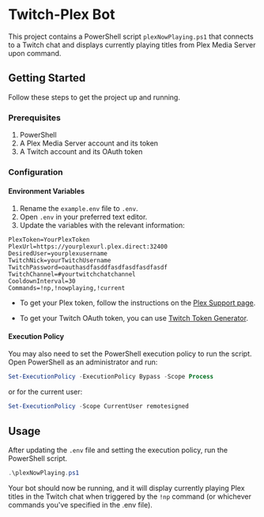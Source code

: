 # Twitch-Plex Bot

This project contains a PowerShell script `plexNowPlaying.ps1` that connects to a Twitch chat and displays currently playing titles from Plex Media Server upon command.

## Getting Started

Follow these steps to get the project up and running.

### Prerequisites

1. PowerShell
2. A Plex Media Server account and its token
3. A Twitch account and its OAuth token

### Configuration

#### Environment Variables

1. Rename the `example.env` file to `.env`.
2. Open `.env` in your preferred text editor.
3. Update the variables with the relevant information:

```plaintext
PlexToken=YourPlexToken
PlexUrl=https://yourplexurl.plex.direct:32400
DesiredUser=yourplexusername
TwitchNick=yourTwitchUsername
TwitchPassword=oauthasdfasddfasdfasdfasdfasdf
TwitchChannel=#yourtwitchchatchannel
CooldownInterval=30
Commands=!np,!nowplaying,!current
```

- To get your Plex token, follow the instructions on the [Plex Support page](https://support.plex.tv/articles/204059436-finding-an-authentication-token-x-plex-token/).

- To get your Twitch OAuth token, you can use [Twitch Token Generator](https://twitchtokengenerator.com/).

#### Execution Policy

You may also need to set the PowerShell execution policy to run the script. Open PowerShell as an administrator and run:

```powershell
Set-ExecutionPolicy -ExecutionPolicy Bypass -Scope Process
```

or for the current user:

```powershell
Set-ExecutionPolicy -Scope CurrentUser remotesigned
```

## Usage

After updating the `.env` file and setting the execution policy, run the PowerShell script.

```powershell
.\plexNowPlaying.ps1
```

Your bot should now be running, and it will display currently playing Plex titles in the Twitch chat when triggered by the `!np` command (or whichever commands you've specified in the .env file).
